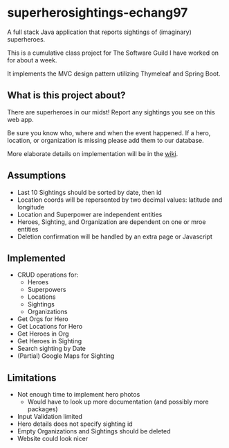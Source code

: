 # superherosightings-echang97
A full stack Java application that reports sightings of (imaginary) superheroes.

This is a cumulative class project for The Software Guild I have worked on for about a week. 

It implements the MVC design pattern utilizing Thymeleaf and Spring Boot.

## What is this project about?
There are superheroes in our midst! Report any sightings you see on this web app.

Be sure you know who, where and when the event happened. If a hero, location, or organization is missing please add them to our database.

More elaborate details on implementation will be in the [wiki](https://github.com/echang97/superherosightings/wiki).

## Assumptions
* Last 10 Sightings should be sorted by date, then id
* Location coords will be repersented by two decimal values: latitude and longitude
* Location and Superpower are independent entities
* Heroes, Sighting, and Organization are dependent on one or mroe entities
* Deletion confirmation will be handled by an extra page or Javascript

## Implemented
* CRUD operations for:
    * Heroes
    * Superpowers
    * Locations
    * Sightings
    * Organizations
* Get Orgs for Hero
* Get Locations for Hero
* Get Heroes in Org
* Get Heroes in Sighting
* Search sighting by Date
* (Partial) Google Maps for Sighting

## Limitations
* Not enough time to implement hero photos
    * Would have to look up more documentation (and possibly more packages)
* Input Validation limited
* Hero details does not specify sighting id
* Empty Organizations and Sightings should be deleted
* Website could look nicer
